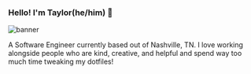 ### Hello! I'm Taylor(he/him) 👋

<img src="https://i.ibb.co/zhpmdLw/github-profile-banner.png" alt="banner">

A Software Engineer currently based out of Nashville, TN.  I love working alongside people who are kind, creative, and helpful and spend way too much time tweaking my dotfiles!
<!--
**taphill/taphill** is a ✨ _special_ ✨ repository because its `README.md` (this file) appears on your GitHub profile.

Here are some ideas to get you started:

- 🔭 I’m currently working on ...
- 🌱 I’m currently learning ...
- 👯 I’m looking to collaborate on ...
- 🤔 I’m looking for help with ...
- 💬 Ask me about ...
- 📫 How to reach me: ...
- ⚡ Fun fact: ...
-->
